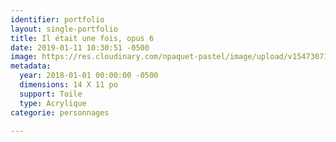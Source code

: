 ```yaml
---
identifier: portfolio
layout: single-portfolio
title: Il était une fois, opus 6
date: 2019-01-11 10:30:51 -0500
image: https://res.cloudinary.com/npaquet-pastel/image/upload/v1547307117/44265616_2187643068171595_2264983950239727616_n.jpg
metadata:
  year: 2018-01-01 00:00:00 -0500
  dimensions: 14 X 11 po
  support: Toile
  type: Acrylique
categorie: personnages

---
```

